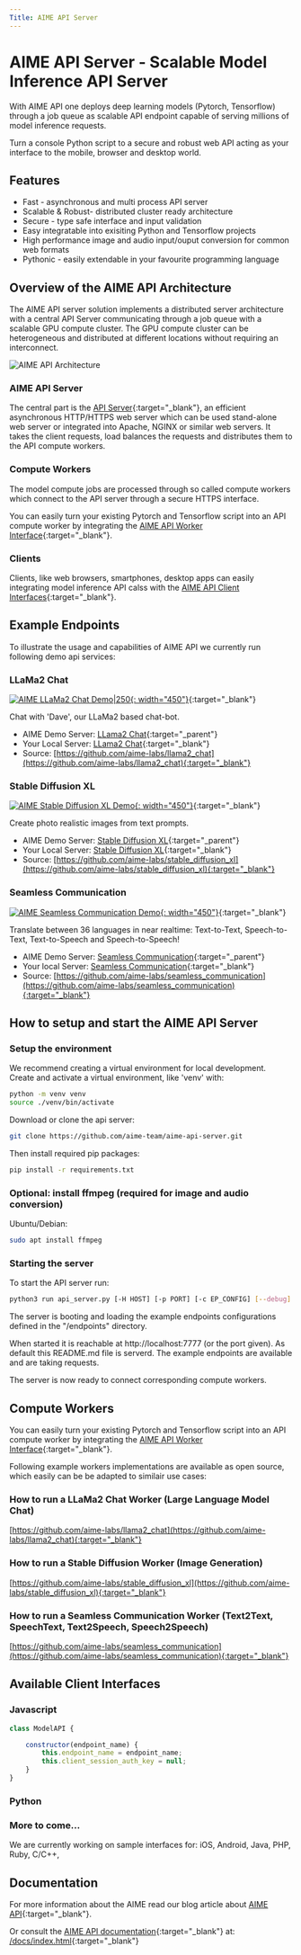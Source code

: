 ```yaml
---
Title: AIME API Server
---
```


# AIME API Server - Scalable Model Inference API Server

With AIME API one deploys deep learning models (Pytorch, Tensorflow) through a job queue as scalable API endpoint capable of serving millions of model inference requests.

Turn a console Python script to a secure and robust web API acting as your interface to the mobile, browser and desktop world.

## Features

* Fast - asynchronous and multi process API server
* Scalable & Robust- distributed cluster ready architecture
* Secure - type safe interface and input validation
* Easy integratable into exisiting Python and Tensorflow projects
* High performance image and audio input/ouput conversion for common web formats
* Pythonic - easily extendable in your favourite programming language

## Overview of the AIME API Architecture

The AIME API server solution implements a distributed server architecture with a central API Server communicating through a job queue with a scalable GPU compute cluster. The GPU compute cluster can be heterogeneous and distributed at different locations without requiring an interconnect.

![AIME API Architecture](/docs/images/aime_api_architecture.png "AIME API Architecture")


### AIME API Server

The central part is the [API Server](https://github.com/aime-team/aime-api-server){:target="_blank"}, an efficient asynchronous HTTP/HTTPS web server which can be used stand-alone web server or integrated into Apache, NGINX or similar web servers. It takes the client requests, load balances the requests and distributes them to the API compute workers.

### Compute Workers

The model compute jobs are processed through so called compute workers which connect to the API server through a secure HTTPS interface. 

You can easily turn your existing Pytorch and Tensorflow script into an API compute worker by integrating the [AIME API Worker Interface](https://github.com/aime-team/aime-api-worker-interface){:target="_blank"}.

### Clients

Clients, like web browsers, smartphones, desktop apps can easily integrating model inference API calss with the [AIME API Client Interfaces](https://github.com/aime-team/aime-api-client-interfaces){:target="_blank"}.


## Example Endpoints

To illustrate the usage and capabilities of AIME API we currently run following demo api services:

### LLaMa2 Chat

[![AIME LLaMa2 Chat Demo|250](/docs/images/aime_api_demo-llm-chat_clrd.jpg "AIME LLaMa2 Chat Demo"){: width="450"}](/#llama2-chat){:target="_blank"}

Chat with 'Dave', our LLaMa2 based chat-bot.

* AIME Demo Server: [LLama2 Chat](/#llama2_chat){:target="_parent"}
* Your Local Server: [LLama2 Chat](https://api.aime.info/llama2_chat.html){:target="_blank"}
* Source: [https://github.com/aime-labs/llama2_chat](https://github.com/aime-labs/llama2_chat){:target="_blank"}

### Stable Diffusion XL

[![AIME Stable Diffusion XL Demo](/docs/images/aime_api_demo-seamless-translate_clrd.jpg "AIME Stable Diffusion XL Demo"){: width="450"}](/#sdxl-txt2img){:target="_blank"}

Create photo realistic images from text prompts.

* AIME Demo Server: [Stable Diffusion XL](/#sdxl-txt2img){:target="_parent"}
* Your Local Server: [Stable Diffusion XL](https://api.aime.info/sdxl-txt2img/){:target="_blank"}
* Source: [https://github.com/aime-labs/stable_diffusion_xl](https://github.com/aime-labs/stable_diffusion_xl){:target="_blank"}

### Seamless Communication

[![AIME Seamless Communication Demo](/docs/images/aime_api_demo-sdxl_clrd.jpg "AIME Seamless Communication Demo"){: width="450"}](/#sc-m4tv2){:target="_blank"}

Translate between 36 languages in near realtime: Text-to-Text, Speech-to-Text, Text-to-Speech and Speech-to-Speech! 

* AIME Demo Server: [Seamless Communication](/#sc-m4tv2){:target="_parent"}
* Your local Server: [Seamless Communication](https://api.aime.info/sc-m4tv2/){:target="_blank"}
* Source: [https://github.com/aime-labs/seamless_communication](https://github.com/aime-labs/seamless_communication){:target="_blank"}


## How to setup and start the AIME API Server

### Setup the environment

We recommend creating a virtual environment for local development. Create and activate a virtual environment, like 'venv' with:

```bash
python -m venv venv
source ./venv/bin/activate
```

Download or clone the api server:

```bash
git clone https://github.com/aime-team/aime-api-server.git
```

Then install required pip packages:

```bash
pip install -r requirements.txt
```

### Optional: install ffmpeg (required for image and audio conversion)

Ubuntu/Debian:

```bash
sudo apt install ffmpeg
```

### Starting the server

To start the API server run:

```bash
python3 run api_server.py [-H HOST] [-p PORT] [-c EP_CONFIG] [--debug]
```

The server is booting and loading the example endpoints configurations defined in the "/endpoints" directory.

When started it is reachable at http://localhost:7777 (or the port given). As default this README.md file is serverd. The example endpoints are available and are taking requests.

The server is now ready to connect corresponding compute workers.


## Compute Workers

You can easily turn your existing Pytorch and Tensorflow script into an API compute worker by integrating the [AIME API Worker Interface](https://github.com/aime-team/aime-api-worker-interface){:target="_blank"}.

Following example workers implementations are available as open source, which easily can be be adapted to similair use cases:

### How to run a LLaMa2 Chat Worker (Large Language Model Chat)

[https://github.com/aime-labs/llama2_chat](https://github.com/aime-labs/llama2_chat){:target="_blank"}


### How to run a Stable Diffusion Worker (Image Generation)

[https://github.com/aime-labs/stable_diffusion_xl](https://github.com/aime-labs/stable_diffusion_xl){:target="_blank"}


### How to run a Seamless Communication Worker (Text2Text, SpeechText, Text2Speech, Speech2Speech)

[https://github.com/aime-labs/seamless_communication](https://github.com/aime-labs/seamless_communication){:target="_blank"}

## Available Client Interfaces

### Javascript

```js
class ModelAPI {

	constructor(endpoint_name) {
	    this.endpoint_name = endpoint_name;
	    this.client_session_auth_key = null;
	}
}
```

### Python

### More to come...

We are currently working on sample interfaces for: iOS, Android, Java, PHP, Ruby, C/C++, 

## Documentation

For more information about the AIME read our blog article about [AIME API](https://www.aime.info/blog){:target="_blank"}.

Or consult the [AIME API documentation](https://api.aime.info/docs/index.html){:target="_blank"} at: [/docs/index.html](/docs/index.html){:target="_blank"}


